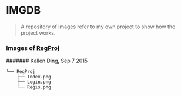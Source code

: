 # IMGDB
> A repository of images refer to my own project to show how the project works.
### Images of [RegProj][1]
####### Kallen Ding, Sep 7 2015
```
└── RegProj
    ├── Index.png
    ├── Login.png
    └── Regis.png
```
  [1]: https://github.com/Keleir/RegProj.git
